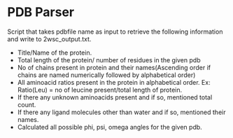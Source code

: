 # PDB Parser

Script that takes pdbfile name as input to retrieve the following information and write to 2wsc_output.txt.

- Title/Name  of the protein.
- Total length of the protein/ number of residues in the given pdb 
- No of chains present in protein and their names(Ascending order if chains are named numerically followed by alphabetical order)
- All aminoacid ratios present in the protein in alphabetical order. Ex: Ratio(Leu) = no of leucine present/total length of protein.
- If there any unknown aminoacids present and if so, mentioned total count.
- If there any ligand molecules other than water and if so, mentioned their names.
- Calculated all possible phi, psi, omega angles for the given pdb.
